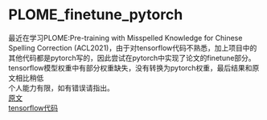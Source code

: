 # PLOME_finetune_pytorch
最近在学习PLOME:Pre-training with Misspelled Knowledge for Chinese Spelling Correction (ACL2021)，由于对tensorflow代码不熟悉，加上项目中的其他代码都是pytorch写的，因此尝试在pytorch中实现了论文的finetune部分。  
tensorflow模型权重中有部分权重缺失，没有转换为pytorch权重，最后结果和原文相比稍低  
个人能力有限，如有错误请指出。  
[原文](https://aclanthology.org/2021.acl-long.233.pdf)  
[tensorflow代码](https://github.com/liushulinle/PLOME)

